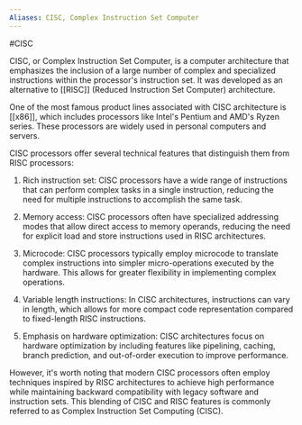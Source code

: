 ```yaml
---
Aliases: CISC, Complex Instruction Set Computer
---
```

#CISC

CISC, or Complex Instruction Set Computer, is a computer architecture that emphasizes the inclusion of a large number of complex and specialized instructions within the processor's instruction set. It was developed as an alternative to [[RISC]] (Reduced Instruction Set Computer) architecture.

One of the most famous product lines associated with CISC architecture is [[x86]], which includes processors like Intel's Pentium and AMD's Ryzen series. These processors are widely used in personal computers and servers.

CISC processors offer several technical features that distinguish them from RISC processors:

1. Rich instruction set: CISC processors have a wide range of instructions that can perform complex tasks in a single instruction, reducing the need for multiple instructions to accomplish the same task.

2. Memory access: CISC processors often have specialized addressing modes that allow direct access to memory operands, reducing the need for explicit load and store instructions used in RISC architectures.

3. Microcode: CISC processors typically employ microcode to translate complex instructions into simpler micro-operations executed by the hardware. This allows for greater flexibility in implementing complex operations.

4. Variable length instructions: In CISC architectures, instructions can vary in length, which allows for more compact code representation compared to fixed-length RISC instructions.

5. Emphasis on hardware optimization: CISC architectures focus on hardware optimization by including features like pipelining, caching, branch prediction, and out-of-order execution to improve performance.

However, it's worth noting that modern CISC processors often employ techniques inspired by RISC architectures to achieve high performance while maintaining backward compatibility with legacy software and instruction sets. This blending of CISC and RISC features is commonly referred to as Complex Instruction Set Computing (CISC).